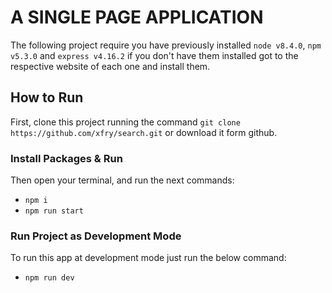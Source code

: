 # A SINGLE PAGE APPLICATION

The following project require you have previously installed  `node v8.4.0`, `npm v5.3.0` and `express v4.16.2` if you don't have them installed got to the respective website of each one and install them.

## How to Run

First, clone this project running the command `git clone https://github.com/xfry/search.git` or download it form github.

### Install Packages & Run
Then open your terminal, and run the next commands: 
- `npm i`
- `npm run start`

### Run Project as Development Mode

To run this app at development mode just run the below command:

- `npm run dev`